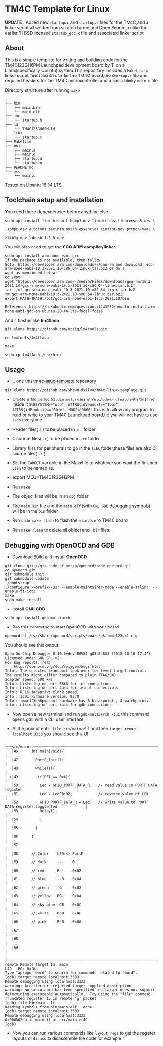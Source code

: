 ﻿
  
  

# TM4C Template for Linux

**UPDATE** : Added new `startup.c` and `startup.h` files for the TM4C,and a linker script all written from scratch by me,and Open Source,
unlike the earlier TI BSD licensed `startup_gcc.c` file and associated linker script
  

## About

This is a simple template for writing and building code for the TM4C123GH6PM Launchpad development board by TI on a Linux(specifically Ubuntu) system.This repository includes a `Makefile`,a linker script `TM4C123GH6PM.ld` for the TM4C board,the `Startup.c` file and required headers for the TM4C microcontroller and a basic blinky `main.c` file

  

Directory structure after running `make`
```
.
├── bin
│   ├── main.bin
│   └── main.elf
├── inc
│   └── startup.h
├── ld
│   └── TM4C123GH6PM.ld
├── libs
│   └── startup.c
├── Makefile
├── obj
│   ├── main.d
│   ├── main.o
│   ├── startup.d
│   └── startup.o
├── README.md
└── src
    └── main.c
```
Tested on Ubuntu 18.04 LTS

  

## Toolchain setup and installation

  

You need these dependencies before anything else

  
```
sudo apt install flex bison libgmp3-dev libmpfr-dev libncurses5-dev \

libmpc-dev autoconf texinfo build-essential libftdi-dev python-yaml \

zlib1g-dev libusb-1.0-0-dev
```
  
  

You will also need to get the **GCC ARM compiler/linker**

  

```
sudo apt install arm-none-eabi-gcc
If the package is not available, then follow
Goto: https://developer.arm.com/downloads/-/gnu-rm and download: gcc-arm-none-eabi-10.3-2021.10-x86_64-linux.tar.bz2 or do a
wget as mentioned below:
cd /opt
wget "https://developer.arm.com/-/media/Files/downloads/gnu-rm/10.3-2021.10/gcc-arm-none-eabi-10.3-2021.10-x86_64-linux.tar.bz2"
tar -jxf gcc-arm-none-eabi-10.3-2021.10-x86_64-linux.tar.bz2
rm gcc-arm-none-eabi-10.3-2021.10-x86_64-linux.tar.bz2
export PATH=$PATH:/opt/gcc-arm-none-eabi-10.3-2021.10/bin

Reference: https://askubuntu.com/questions/1243252/how-to-install-arm-none-eabi-gdb-on-ubuntu-20-04-lts-focal-fossa

```

And a flasher like **lm4flash**

  
```
git clone https://github.com/utzig/lm4tools.git

cd lm4tools/lm4flash

make

sudo cp lm4flash /usr/bin/
```
  

## Usage

  

- Clone this [tm4c-linux-template](https://github.com/shawn-dsilva/tm4c-linux-template) repository

```git clone https://github.com/shawn-dsilva/tm4c-linux-template.git```

- Create a file called `61.dialout.rules` in `/etc/udev/rules.d` with this line inside it `SUBSYSTEM=="usb", ATTRS{idVendor}=="1cbe", ATTRS{idProduct}=="00fd", MODE="0666"`
this is to allow any program to read or write to your TM4C Launchpad board,i.e you will not have to use `sudo` everytime

- Header files(`.h`) to be placed in `inc` folder
- C source files( `.c`) to be placed in `src` folder
- Library files for peripherals to go in the `libs` folder,these files are also C source files( `.c` )

- Set the `TARGET` variable in the Makefile to whatever you want the
finished `.bin` to be named as.
- export MCU=TM4C123GH6PM
  
- Run `make`

- The object files will be in an `obj` folder

- The `main.bin` file and the `main.elf` (with `GNU GDB` debugging symbols) will be in the `bin` folder

- Run `sudo make flash` to flash the `main.bin` to TM4C board

- Run `make clean` to delete all object and `.bin` files.

  
  

## Debugging with OpenOCD and GDB

- Download,Build and Install **OpenOCD**
```
git clone git://git.code.sf.net/p/openocd/code openocd.git
cd openocd.git
git submodule init
git submodule update
./bootstrap
./configure --prefix=/usr --enable-maintainer-mode --enable-stlink  --enable-ti-icdi
make
sudo make install
 ```

- Install **GNU GDB** 

```sudo apt install gdb-multiarch```

- Run this command to start OpenOCD with your board
```
openocd -f /usr/share/openocd/scripts/board/ek-tm4c123gxl.cfg 
```

You should see this output
```
Open On-Chip Debugger 0.10.0+dev-00554-g05e0d633 (2018-10-16-17:47)
Licensed under GNU GPL v2
For bug reports, read
	http://openocd.org/doc/doxygen/bugs.html
Info : The selected transport took over low-level target control. 
The results might differ compared to plain JTAG/SWD
adapter speed: 500 kHz
Info : Listening on port 6666 for tcl connections
Info : Listening on port 4444 for telnet connections
Info : RCLK (adaptive clock speed)
Info : ICDI Firmware version: 9270
Info : tm4c123gh6pm.cpu: hardware has 6 breakpoints, 4 watchpoints
Info : Listening on port 3333 for gdb connections
```

- Now open a new terminal and run ```gdb-multiarch -tui``` this command opens gdb with a CLI user interface

- At the prompt enter  `file bin/main.elf`
and then `target remote localhost:3333`
you should see this UI

```
 ┌──src/main.c────────────────────────────────────────────────────────────────────────────────────────┐
   │46      int main(void){                                                                             │
   │47        PortF_Init();                                                                             │
   │48        while(1){                                                                                 │
  >│49         if(PF4 == 0x0){                                                                          │
   │50          Led = GPIO_PORTF_DATA_R;   // read value in PORTF DATA register                         │
   │51          Led = Led^0x02;            // reverse value of LED                                      │
   │52          GPIO_PORTF_DATA_R = Led;   // write value to PORTF DATA register,toggle led             │
   │53          Delay();                                                                                │
   │54          }                                                                                       │
   │55        }                                                                                         │
   │56      }                                                                                           │
   │57                                                                                                  │
   │58      // Color    LED(s) PortF                                                                    │
   │59      // dark     ---    0                                                                        │
   │60      // red      R--    0x02                                                                     │
   │61      // blue     --B    0x04                                                                     │
   │62      // green    -G-    0x08                                                                     │
   │63      // yellow   RG-    0x0A                                                                     │
   │64      // sky blue -GB    0x0C                                                                     │
   │65      // white    RGB    0x0E                                                                     │
   │66      // pink     R-B    0x06                                                                     │
   │67                                                                                                  │
   │68                                                                                                  │
   │69                                                                                                  │
   └────────────────────────────────────────────────────────────────────────────────────────────────────┘
remote Remote target In: main                                                            L49   PC: 0x2da 
Type "apropos word" to search for commands related to "word".
(gdb) target remote localhost:3333
Remote debugging using localhost:3333
warning: Architecture rejected target-supplied description
warning: No executable has been specified and target does not support
determining executable automatically.  Try using the "file" command.
Truncated register 16 in remote 'g' packet
(gdb) file bin/main.elf
Reading symbols from bin/main.elf...done.
(gdb) target remote localhost:3333
Remote debugging using localhost:3333
0x000002da in main () at src/main.c:49
(gdb) 
```

- Now you can run various commands like `layout regs` to get the register layouts or `disass` to disassemble the code for example

